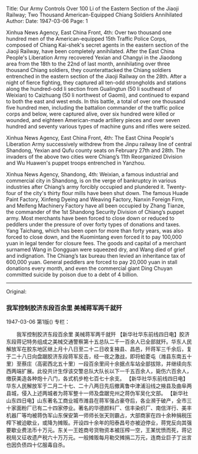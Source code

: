 Title: Our Army Controls Over 100 Li of the Eastern Section of the Jiaoji Railway; Two Thousand American-Equipped Chiang Soldiers Annihilated
Author:
Date: 1947-03-06
Page: 1

Xinhua News Agency, East China Front, 4th: Over two thousand one hundred men of the American-equipped 15th Traffic Police Corps, composed of Chiang Kai-shek's secret agents in the eastern section of the Jiaoji Railway, have been completely annihilated. After the East China People's Liberation Army recovered Yexian and Changyi in the Jiaodong area from the 18th to the 22nd of last month, annihilating over three thousand Chiang soldiers, they counterattacked the Chiang soldiers entrenched in the eastern section of the Jiaoji Railway on the 28th. After a night of fierce fighting, they captured all ten-odd strongholds and stations along the hundred-odd li section from Gualingtun (50 li southeast of Weixian) to Caizhuang (50 li northwest of Gaomi), and continued to expand to both the east and west ends. In this battle, a total of over one thousand five hundred men, including the battalion commander of the traffic police corps and below, were captured alive, over six hundred were killed or wounded, and eighteen American-made artillery pieces and over seven hundred and seventy various types of machine guns and rifles were seized.

Xinhua News Agency, East China Front, 4th: The East China People's Liberation Army successively withdrew from the Jinpu railway line of central Shandong, Yexian and Qufu county seats on February 27th and 28th. The invaders of the above two cities were Chiang’s 11th Reorganized Division and Wu Huawen's puppet troops entrenched in Yanzhou.

Xinhua News Agency, Shandong, 4th: Weixian, a famous industrial and commercial city in Shandong, is on the verge of bankruptcy in various industries after Chiang’s army forcibly occupied and plundered it. Twenty-four of the city's thirty flour mills have been shut down. The famous Huade Paint Factory, Xinfeng Dyeing and Weaving Factory, Nanxin Foreign Firm, and Meifeng Machinery Factory have all been occupied by Zhang Tianze, the commander of the 1st Shandong Security Division of Chiang’s puppet army. Most merchants have been forced to close down or reduced to peddlers under the pressure of over forty types of donations and taxes. Yang Taichang, which has been open for more than forty years, was also forced to close down, and the Kuomintang even forced it to pay 100,000 yuan in legal tender for closure fees. The goods and capital of a merchant surnamed Wang in Dongguan were squeezed dry, and Wang died of grief and indignation. The Chiang’s tax bureau then levied an inheritance tax of 600,000 yuan. General peddlers are forced to pay 20,000 yuan in stall donations every month, and even the commercial giant Ding Chuyan committed suicide by poison due to a debt of 4 billion.



<hr /> 

Original: 


### 我军控制胶济东段百余里  美械蒋军两千就歼

1947-03-06
第1版()
专栏：

　　我军控制胶济东段百余里
    美械蒋军两千就歼
    【新华社华东前线四日电】胶济东段蒋记特务组成之美械交通警察第十五总队二千一百余人已全部就歼。华东人民解放军在胶东地区继上月十八日至二十二日收复掖县、昌邑，歼蒋军三千余后，复于二十八日向盘踞胶济东段蒋军反击，经一夜之激战，即将蛤菱屯（潍县东南五十里）至蔡庄（高密西北五十里）一段百余里间十余据点车站全部拔除，并继续向东西两端扩展。此役共计生俘该交警总队大队长以下一千五百余人，毙伤六百余人，缴获美造各种炮十八门，各式机步枪七百七十余支。
    【新华社华东前线四日电】华东人民解放军于二月二十七、二十八两日先后撤离鲁中津浦沿线之掖县及曲阜两县城，侵入上述两城者为蒋军整十一师及盘踞兖州之蒋伪军吴化文部。
    【新华社山东四日电】山东著名工商业城市潍县在蒋军强占豪夺后，各业濒于破产，全市三十家面粉厂已有二十四家停业。著名的华德颜料厂、信丰染织厂、南信洋行、美丰机器厂等均被蒋伪军山东保安第一师师长张天则霸占，大部商家在四十余种捐税压榨下被迫歇业，或降为摊贩。开设四十余年的阳泰昌号亦被迫停业，蒋党反向其强要歇业费法币十万元。东关一王姓商号货物资本被压榨一空，王某忧愤而死，蒋记税局又征收遗产税六十万万元。一般摊贩每月勒交摊捐二万元，连商业巨子丁出言也因负债四十亿服毒自杀。

